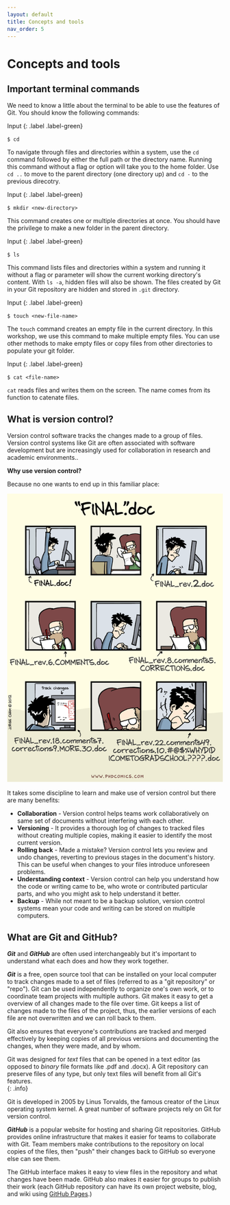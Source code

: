 ```yaml
---
layout: default
title: Concepts and tools
nav_order: 5
---
```


# Concepts and tools

## Important terminal commands

We need to know a little about the terminal to be able to use the features of Git. You should know the following commands:

Input
{: .label .label-green}
~~~
$ cd
~~~

To navigate through files and directories within a system, use the `cd` command followed by either the full path or the directory name. Running this command without a flag or option will take you to the home folder. Use `cd ..` to move to the parent directory (one directory up) and `cd -` to the previous direcotry.

Input
{: .label .label-green}
~~~
$ mkdir <new-directory>
~~~

This command creates one or multiple directories at once. You should have the privilege to make a new folder in the parent directory. 

Input
{: .label .label-green}
~~~
$ ls
~~~

This command lists files and directories within a system and running it  without a flag or parameter will show the current working directory's content. With `ls -a`, hidden files will also be shown. The files created by Git in your Git repository are hidden and stored in `.git` directory.

Input
{: .label .label-green}
~~~
$ touch <new-file-name>
~~~

The `touch` command creates an empty file in the current directory. In this workshop, we use this command to make multiple empty files. You can use other methods to make empty files or copy files from other directories to populate your git folder.

Input
{: .label .label-green}
~~~
$ cat <file-name>
~~~

`cat` reads files and writes them on the screen. The name comes from its function to catenate files.

## What is version control?

Version control software tracks the changes made to a group of files.  Version control systems like Git are often associated with software development but are increasingly used for collaboration in research and academic environments.. 

**Why use version control?**

Because no one wants to end up in this familiar place:

![Because we don't want to end up here](figures/phd101212s.gif)

It takes some discipline to learn and make use of version control but there are many benefits:

* **Collaboration** - Version control helps teams work collaboratively on same set of documents without interfering with each other.
* **Versioning** - It provides a thorough log of changes to tracked files without creating multiple copies, making it easier to identify the most current version.
* **Rolling back** - Made a mistake?  Version control lets you review and undo changes, reverting to previous stages in the document's history. This can be useful when changes to your files introduce unforeseen problems.
* **Understanding context** - Version control can help you understand how the code or writing came to be, who wrote or contributed particular parts, and who you might ask to help understand it better.
* **Backup** - While not meant to be a backup solution, version control systems mean your code and writing can be stored on multiple computers.

## What are Git and GitHub?

**_Git_** and **_GitHub_** are often used interchangeably but it's important to understand what each does and how they work together.

**_Git_** is a free, open source tool that can be installed on your local computer to track changes made to a set of files (referred to as a "git repository" or "repo"). Git can be used independently to organize one's own work, or to coordinate team projects with multiple authors. Git makes it easy to get a overview of all changes made to the file over time. Git keeps a list of changes made to the files of the project, thus, the earlier versions of each file are not overwritten and we can roll back to them.

Git also ensures that everyone's contributions are tracked and merged effectively by keeping copies of all previous versions and documenting the changes, when they were made, and by whom.    


Git was designed for _text_ files that can be opened in a text editor (as opposed to _binary_ file formats like .pdf and .docx).  A Git repository can preserve files of any type, but only text files will benefit from all Git's features.  
{: .info}

Git is developed in 2005 by Linus Torvalds, the famous creator of the Linux operating system kernel. A great number of software projects rely on Git for version control. 

**_GitHub_** is a popular website for hosting and sharing Git repositories. GitHub provides online infrastructure that makes it easier for teams to collaborate with Git.  Team members make contributions to the repository on local copies of the files, then "push" their changes back to GitHub so everyone else can see them.  

The GitHub interface makes it easy to view files in the repository and what changes have been made. GitHub also makes it easier for groups to publish their work (each GitHub repository can have its own project website, blog, and wiki using [GitHub Pages](https://pages.github.com/).)
